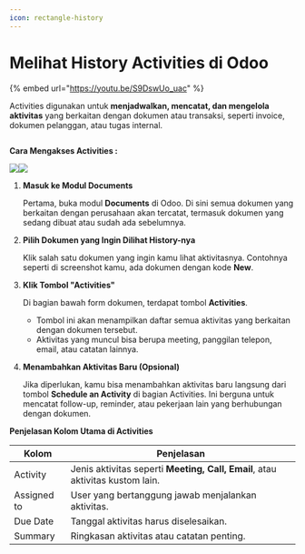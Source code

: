 ```yaml
---
icon: rectangle-history
---
```


# Melihat History Activities di Odoo

{% embed url="https://youtu.be/S9DswUo_uac" %}

Activities digunakan untuk **menjadwalkan, mencatat, dan mengelola aktivitas** yang berkaitan dengan dokumen atau transaksi, seperti invoice, dokumen pelanggan, atau tugas internal.

<figure><img src="https://document-management-system-1.gitbook.io/document-management-system/~gitbook/image?url=https%3A%2F%2F1011768869-files.gitbook.io%2F%7E%2Ffiles%2Fv0%2Fb%2Fgitbook-x-prod.appspot.com%2Fo%2Fspaces%252FLEturytqtHGPsYdglHaB%252Fuploads%252FpTCj2lfhDtZxKQw43KJK%252Fimage.png%3Falt%3Dmedia%26token%3D0dd386f4-9dbd-41bc-a97f-e4530930767f&#x26;width=768&#x26;dpr=4&#x26;quality=100&#x26;sign=498c91e9&#x26;sv=2" alt=""><figcaption></figcaption></figure>

**Cara Mengakses Activities :**

![](https://document-management-system-1.gitbook.io/document-management-system/~gitbook/image?url=https%3A%2F%2F1011768869-files.gitbook.io%2F%7E%2Ffiles%2Fv0%2Fb%2Fgitbook-x-prod.appspot.com%2Fo%2Fspaces%252FLEturytqtHGPsYdglHaB%252Fuploads%252FvNrI8dR0clV40LVO4MT1%252FDesain%2520tanpa%2520judul%2520%2826%29.png%3Falt%3Dmedia%26token%3D72e5d4f8-ca8f-4fd2-8c37-6c6435f6e6ed\&width=768\&dpr=4\&quality=100\&sign=9547a037\&sv=2)![](https://document-management-system-1.gitbook.io/document-management-system/~gitbook/image?url=https%3A%2F%2F1011768869-files.gitbook.io%2F%7E%2Ffiles%2Fv0%2Fb%2Fgitbook-x-prod.appspot.com%2Fo%2Fspaces%252FLEturytqtHGPsYdglHaB%252Fuploads%252FI1IjE9Baf1oKGxWiD3HP%252FDesain%2520tanpa%2520judul%2520%2827%29.png%3Falt%3Dmedia%26token%3Dc021db33-66ad-494d-9e96-82295d7b6fff\&width=768\&dpr=4\&quality=100\&sign=d3788929\&sv=2)

1.  **Masuk ke Modul Documents**

    Pertama, buka modul **Documents** di Odoo. Di sini semua dokumen yang berkaitan dengan perusahaan akan tercatat, termasuk dokumen yang sedang dibuat atau sudah ada sebelumnya.
2.  **Pilih Dokumen yang Ingin Dilihat History-nya**

    Klik salah satu dokumen yang ingin kamu lihat aktivitasnya. Contohnya seperti di screenshot kamu, ada dokumen dengan kode **New**.
3.  **Klik Tombol "Activities"**

    Di bagian bawah form dokumen, terdapat tombol **Activities**.

    * Tombol ini akan menampilkan daftar semua aktivitas yang berkaitan dengan dokumen tersebut.
    * Aktivitas yang muncul bisa berupa meeting, panggilan telepon, email, atau catatan lainnya.
4.  **Menambahkan Aktivitas Baru (Opsional)**

    Jika diperlukan, kamu bisa menambahkan aktivitas baru langsung dari tombol **Schedule an Activity** di bagian Activities. Ini berguna untuk mencatat follow-up, reminder, atau pekerjaan lain yang berhubungan dengan dokumen.

**Penjelasan Kolom Utama di Activities**

| **Kolom**   | **Penjelasan**                                                                |
| ----------- | ----------------------------------------------------------------------------- |
| Activity    | Jenis aktivitas seperti **Meeting, Call, Email**, atau aktivitas kustom lain. |
| Assigned to | User yang bertanggung jawab menjalankan aktivitas.                            |
| Due Date    | Tanggal aktivitas harus diselesaikan.                                         |
| Summary     | Ringkasan aktivitas atau catatan penting.                                     |
